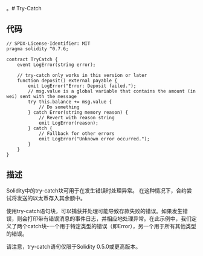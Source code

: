 。# Try-Catch

## 代码

```solidity
// SPDX-License-Identifier: MIT
pragma solidity ^0.7.6;

contract TryCatch {
    event LogError(string error);

    // try-catch only works in this version or later
    function deposit() external payable {
        emit LogError("Error: Deposit failed.");
        // msg.value is a global variable that contains the amount (in wei) sent with the message
        try this.balance += msg.value {
            // Do something
        } catch Error(string memory reason) {
            // Revert with reason string
            emit LogError(reason);
        } catch {
            // Fallback for other errors
            emit LogError("Unknown error occurred.");
        }
    }
}
```

## 描述

Solidity中的try-catch块可用于在发生错误时处理异常。 在这种情况下，合约尝试将发送的以太币存入其余额中。

使用try-catch语句块，可以捕获并处理可能导致存款失败的错误。如果发生错误，则会打印带有错误消息的事件日志，并相应地处理异常。在此示例中，我们定义了两个catch块-一个用于特定类型的错误（即Error），另一个用于所有其他类型的错误。 

请注意，try-catch语句仅限于Solidity 0.5.0或更高版本。